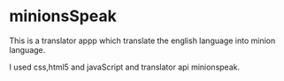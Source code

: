 # minionsSpeak

This is a translator  appp which translate the english language into minion language.

I used css,html5 and javaScript and translator api minionspeak.
